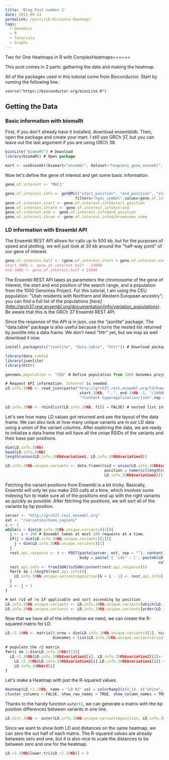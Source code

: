 ```yaml
---
title: 'Blog Post number 1'
date: 2012-08-14
permalink: /posts/LD-Distance-Heatmap/
tags:
  - Genomics
  - R
  - Tutorials
  - Graphs
---
```


Two for One Heatmaps in R with ComplexHeatmaps======



This post comes in 2 parts: gathering the data and making the heatmap. 

All of the packages used in this tutorial come from Bioconductor. Start by running the following line:

```
source("https://bioconductor.org/biocLite.R")
```

Getting the Data
------

### Basic information with biomaRt

First, if you don't already have it installed, download ensembldb. Then, open the package and create your mart.
I still use GRCh 37, but you can leave out the last argument if you are using GRCh 38.

```javascript
biocLite("biomaRt") # Download
library(biomaRt) # Open package

mart <- useEnsembl(biomart="ensembl", dataset="hsapiens_gene_ensembl", GRCh=37) # Download Ensembl Biomart
```

Now let's define the gene of interest and get some basic information.

```javascript
gene.of.interest <- "MUC1"

gene.of.interest.info <- getBM(c("start_position", "end_position", "strand", "chromosome_name"),
                               filters="hgnc_symbol",values=gene.of.interest, mart=mart)
gene.of.interest.start <- gene.of.interest.info$start_position
gene.of.interest.strand <- gene.of.interest.info$strand
gene.of.interest.end <- gene.of.interest.info$end_position
gene.of.interest.chrom <- gene.of.interest.info$chromosome_name
```

### LD information with Ensembl API

The Ensembl REST API allows for calls up to 500 kb, but for the purposes of speed and plotting, we will just look at 30 kb
around the "half-way point" of our gene of interest. 

```javascript
gene.of.interest.half <- (gene.of.interest.start + gene.of.interest.end) %/% 2
start.30Kb <- gene.of.interest.half - 23000
end.30Kb <- gene.of.interest.half + 23000
```

The Ensembl REST API takes as parameters the chromosome of the gene of interest, the start and end position of the search range, and a population from the 1000 Genomes Project. For this tutorial, I am using the CEU population: "Utah residents with Northern and Western European ancestry"; you can find a full list of the populations *[here]*(http://grch37.rest.ensembl.org/documentation/info/variation_populations). Be aware that this is the GRCh 37 Ensembl REST
API.

Since the response of the API is in json, use the "jsonlite" package. The "data.table" package is also useful because
it turns the nested list returned by jsonlite into a data frame. We don't need "httr" yet, but we may as well download it
now.

```javascript
install.packages(c("jsonlite", "data.table", "httr")) # Download packages

library(data.table) 
library(jsonlite)
library(httr)

genomes.population <- "CEU" # Define population from 1000 Genomes project

# Request API information. Internet is needed. 
LD.info.30Kb <- read_json(paste("http://grch37.rest.ensembl.org/ld/human/region/",gene.of.interest.chrom,":",
                                 start.30Kb, "..", end.30Kb -1, "/1000GENOMES:phase_3:",genomes.population,
                                 "?content-type=application/json",sep = ""))
                                 
LD.info.30Kb <- rbindlist(LD.info.30Kb, fill = FALSE) # nested list into dataframe                 

```

Let's see how many LD values got returned and see the layout of the data frame. We can also look at how many unique
variants are in our LD data using a union of the variant columns. After exploring the data, we are ready to initialize
a data frame that will have all the uniqe RSIDs of the variants and their base pair positions. 

```javascript
dim(LD.info.30Kb)
head(LD.info.30Kb)
length(union(LD.info.30Kb$variation1, LD.info.30Kb$variation2))

LD.info.30Kb.unique.variants <- data.frame(rsid = union(LD.info.30Kb$variation1, LD.info.30Kb$variation2),
                                            position = numeric(length(union(LD.info.30Kb$variation1,
                                            LD.info.30Kb$variation2))))

```

Fetching the variant positions from Ensembl is a bit tricky. Basically, Ensembl will only let you make 200 calls
at a time, which involves some indexing fun to make sure all of the positions end up with the right variants as quickly
as possible. After fetching the positions, we will sort all of the variants by bp position. 

```javascript
server <- "http://grch37.rest.ensembl.org"
ext <- "/variation/homo_sapiens"
i <- 1
while(i < dim(LD.info.30Kb.unique.variants)[1]){
  j <- i + 190 # Ensembl takes at most 200 requests at a time.
  if(j > dim(LD.info.30Kb.unique.variants)[1]){
    j = dim(LD.info.30Kb.unique.variants)[1]
  }
  rest.api.response <- r <- POST(paste(server, ext, sep = ""), content_type("application/json"), accept("application/json"),
                                 body = paste('{ "ids" : [', paste0(LD.info.30Kb.unique.variants$rsid[i:j],
                                                                    collapse = "\",\""), ' ] }', sep = "\""))
  rest.api.info <- fromJSON(toJSON(content(rest.api.response)))
  for(k in 1:length(rest.api.info)){
    LD.info.30Kb.unique.variants$position[k + i - 1] <- rest.api.info[[k]]$mappings$start[[1]]
  }
  i <- j + 1
}

# Get rid of 0s if applicable and sort ascending by position
LD.info.30Kb.unique.variants <- LD.info.30Kb.unique.variants[which(LD.info.30Kb.unique.variants$position > 0),]
LD.info.30Kb.unique.variants <- LD.info.30Kb.unique.variants[order(LD.info.30Kb.unique.variants$position),]
```

Now that we have all of the information we need, we can create the R-squared matrix for LD. 

```javascript
LD.r2.30Kb <- matrix(0,nrow = dim(LD.info.30Kb.unique.variants)[1], ncol= dim(LD.info.30Kb.unique.variants)[1],
                     dimnames = list(LD.info.30Kb.unique.variants$rsid, LD.info.30Kb.unique.variants$rsid))
                     
# populate the r2 matrix
for(i in 1:dim(LD.info.30Kb)[1]){
  LD.r2.30Kb[LD.info.30Kb$variation1[i], LD.info.30Kb$variation2[i]]<-
    LD.r2.30Kb[LD.info.30Kb$variation2[i],LD.info.30Kb$variation1[i]] <-
    LD.info.30Kb$r2[i]
}
```

Let's make a Heatmap with just the R-squared values.

```javascript
Heatmap(LD.r2.10Kb, name = "LD R2" col = colorRamp2(c(0,1), c("white", "darkred")), cluster_rows = FALSE, 
cluster_columns = FALSE, show_row_names = TRUE, show_column_names = TRUE, show_column_dend = FALSE)
```

Thanks to the handy function `outer()`, we can generate a matrix with the bp position differences between variants in one
line. 

```javascript
LD.dist.30Kb <- outer(LD.info.30Kb.unique.variants$position, LD.info.30Kb.unique.variants$position, "-")
```

Since we want to show both LD and distances on the same heatmap, we can zero the out half of each matrix. The R-squared
values are already betweem zero and one, but it is also nice to scale the distances to be between zero and one for the 
heatmap.


```javascript
LD.r2.30Kb[lower.tri(LD.r2.30Kb)] = 0 
```


```javascript

```


```javascript

```


```javascript

```


```javascript

```


```javascript

```









